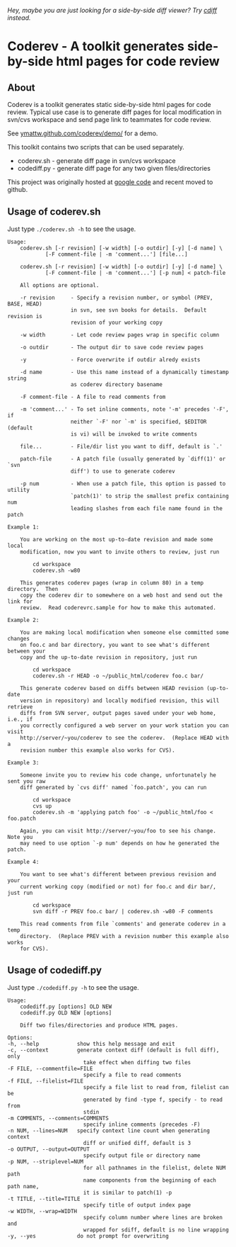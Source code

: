 *Hey, maybe you are just looking for a side-by-side diff viewer?  Try [cdiff](https://github.com/ymattw/cdiff) instead.*

# Coderev - A toolkit generates side-by-side html pages for code review

## About

Coderev is a toolkit generates static side-by-side html pages for code review.
Typical use case is to generate diff pages for local modification in svn/cvs
workspace and send page link to teammates for code review.

See [ymattw.github.com/coderev/demo/](http://ymattw.github.com/coderev/demo/) for a demo.

This toolkit contains two scripts that can be used separately.

- coderev.sh - generate diff page in svn/cvs workspace
- codediff.py - generate diff page for any two given files/directories

This project was originally hosted at [google code](http://code.google.com/p/coderev/)
and recent moved to github.

## Usage of coderev.sh

Just type `./coderev.sh -h` to see the usage.

    Usage:
        coderev.sh [-r revision] [-w width] [-o outdir] [-y] [-d name] \
                [-F comment-file | -m 'comment...'] [file...]

        coderev.sh [-r revision] [-w width] [-o outdir] [-y] [-d name] \
                [-F comment-file | -m 'comment...'] [-p num] < patch-file

        All options are optional.

        -r revision     - Specify a revision number, or symbol (PREV, BASE, HEAD)
                        in svn, see svn books for details.  Default revision is
                        revision of your working copy

        -w width        - Let code review pages wrap in specific column

        -o outdir       - The output dir to save code review pages

        -y              - Force overwrite if outdir alredy exists

        -d name         - Use this name instead of a dynamically timestamp string
                        as coderev directory basename

        -F comment-file - A file to read comments from

        -m 'comment...' - To set inline comments, note '-m' precedes '-F', if
                        neither `-F' nor `-m' is specified, $EDITOR (default
                        is vi) will be invoked to write comments

        file...         - File/dir list you want to diff, default is `.'

        patch-file      - A patch file (usually generated by `diff(1)' or `svn
                        diff') to use to generate coderev

        -p num          - When use a patch file, this option is passed to utility
                        `patch(1)' to strip the smallest prefix containing num
                        leading slashes from each file name found in the patch

    Example 1:

        You are working on the most up-to-date revision and made some local
        modification, now you want to invite others to review, just run

            cd workspace
            coderev.sh -w80

        This generates coderev pages (wrap in column 80) in a temp directory.  Then
        copy the coderev dir to somewhere on a web host and send out the link for
        review.  Read coderevrc.sample for how to make this automated.

    Example 2:

        You are making local modification when someone else committed some changes
        on foo.c and bar directory, you want to see what's different between your
        copy and the up-to-date revision in repository, just run

            cd workspace
            coderev.sh -r HEAD -o ~/public_html/coderev foo.c bar/

        This generate coderev based on diffs between HEAD revision (up-to-date
        version in repository) and locally modified revision, this will retrieve
        diffs from SVN server, output pages saved under your web home, i.e., if
        you correctly configured a web server on your work station you can visit
        http://server/~you/coderev to see the coderev.  (Replace HEAD with a
        revision number this example also works for CVS).

    Example 3:

        Someone invite you to review his code change, unfortunately he sent you raw
        diff generated by `cvs diff' named `foo.patch', you can run

            cd workspace
            cvs up
            coderev.sh -m 'applying patch foo' -o ~/public_html/foo < foo.patch

        Again, you can visit http://server/~you/foo to see his change.  Note you
        may need to use option `-p num' depends on how he generated the patch.

    Example 4:

        You want to see what's different between previous revision and your
        current working copy (modified or not) for foo.c and dir bar/, just run

            cd workspace
            svn diff -r PREV foo.c bar/ | coderev.sh -w80 -F comments

        This read comments from file `comments' and generate coderev in a temp
        directory.  (Replace PREV with a revision number this example also works
        for CVS).

## Usage of codediff.py

Just type `./codediff.py -h` to see the usage.

    Usage: 
        codediff.py [options] OLD NEW
        codediff.py OLD NEW [options]

        Diff two files/directories and produce HTML pages.

    Options:
    -h, --help            show this help message and exit
    -c, --context         generate context diff (default is full diff), only
                            take effect when diffing two files
    -F FILE, --commentfile=FILE
                            specify a file to read comments
    -f FILE, --filelist=FILE
                            specify a file list to read from, filelist can be
                            generated by find -type f, specify - to read from
                            stdin
    -m COMMENTS, --comments=COMMENTS
                            specify inline comments (precedes -F)
    -n NUM, --lines=NUM   specify context line count when generating context
                            diff or unified diff, default is 3
    -o OUTPUT, --output=OUTPUT
                            specify output file or directory name
    -p NUM, --striplevel=NUM
                            for all pathnames in the filelist, delete NUM path
                            name components from the beginning of each path name,
                            it is similar to patch(1) -p
    -t TITLE, --title=TITLE
                            specify title of output index page
    -w WIDTH, --wrap=WIDTH
                            specify column number where lines are broken and
                            wrapped for sdiff, default is no line wrapping
    -y, --yes             do not prompt for overwriting
